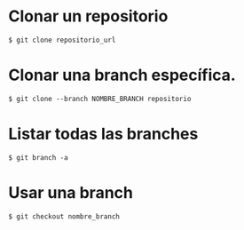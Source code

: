 # Clonar un repositorio

```
$ git clone repositorio_url
```

# Clonar una branch específica.

```
$ git clone --branch NOMBRE_BRANCH repositorio
```


# Listar todas las branches 

```
$ git branch -a
```


# Usar una branch 

```
$ git checkout nombre_branch
```
